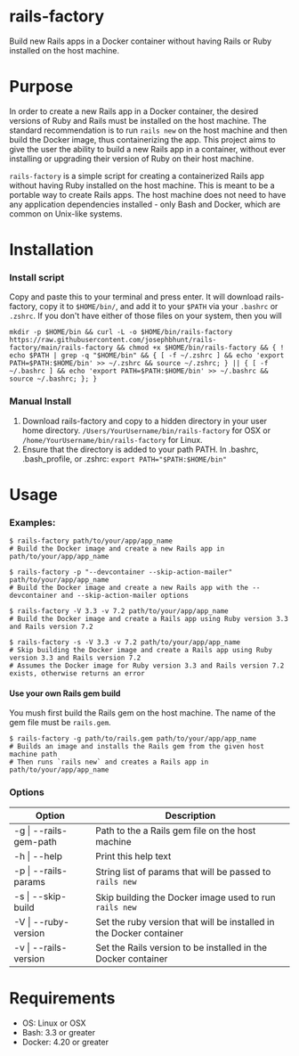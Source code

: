 # rails-factory
Build new Rails apps in a Docker container without having Rails or Ruby installed on the host machine.

# Purpose
In order to create a new Rails app in a Docker container, the desired versions of Ruby and Rails must be installed on the host machine. The standard recommendation is to run `rails new` on the host machine and then build the Docker image, thus containerizing the app. This project aims to give the user the ability to build a new Rails app in a container, without ever installing or upgrading their version of Ruby on their host machine.

`rails-factory` is a simple script for creating a containerized Rails app without having Ruby installed on the host machine. This is meant to be a portable way to create Rails apps. The host machine does not need to have any application dependencies installed - only Bash and Docker, which are common on Unix-like systems.

# Installation

### Install script
Copy and paste this to your terminal and press enter. It will download rails-factory, copy it to `$HOME/bin/`, and add it to your `$PATH` via your `.bashrc` or `.zshrc`. If you don't have either of those files on your system, then you will 

```
mkdir -p $HOME/bin && curl -L -o $HOME/bin/rails-factory https://raw.githubusercontent.com/josephbhunt/rails-factory/main/rails-factory && chmod +x $HOME/bin/rails-factory && { ! echo $PATH | grep -q "$HOME/bin" && { [ -f ~/.zshrc ] && echo 'export PATH=$PATH:$HOME/bin' >> ~/.zshrc && source ~/.zshrc; } || { [ -f ~/.bashrc ] && echo 'export PATH=$PATH:$HOME/bin' >> ~/.bashrc && source ~/.bashrc; }; } 
```

### Manual Install
1. Download rails-factory and copy to a hidden directory in your user home directory. `/Users/YourUsername/bin/rails-factory` for OSX or `/home/YourUsername/bin/rails-factory` for Linux. 
2. Ensure that the directory is added to your path PATH. In .bashrc, .bash_profile, or .zshrc: `export PATH="$PATH:$HOME/bin"`

# Usage

### Examples:
```
$ rails-factory path/to/your/app/app_name
# Build the Docker image and create a new Rails app in path/to/your/app/app_name
```

```
$ rails-factory -p "--devcontainer --skip-action-mailer" path/to/your/app/app_name
# Build the Docker image and create a new Rails app with the --devcontainer and --skip-action-mailer options
```

```
$ rails-factory -V 3.3 -v 7.2 path/to/your/app/app_name
# Build the Docker image and create a Rails app using Ruby version 3.3 and Rails version 7.2
```

```
$ rails-factory -s -V 3.3 -v 7.2 path/to/your/app/app_name
# Skip building the Docker image and create a Rails app using Ruby version 3.3 and Rails version 7.2
# Assumes the Docker image for Ruby version 3.3 and Rails version 7.2 exists, otherwise returns an error
```

#### Use your own Rails gem build
You mush first build the Rails gem on the host machine.
The name of the gem file must be `rails.gem`.
```
$ rails-factory -g path/to/rails.gem path/to/your/app/app_name
# Builds an image and installs the Rails gem from the given host machine path
# Then runs `rails new` and creates a Rails app in path/to/your/app/app_name
```

### Options
| Option   | Description   |
|------------|------------|
| -g \| --rails-gem-path | Path to the a Rails gem file on the host machine |
| -h \| --help | Print this help text |
| -p \| --rails-params | String list of params that will be passed to `rails new` |
| -s \| --skip-build | Skip building the Docker image used to run `rails new` |
| -V \| --ruby-version | Set the ruby version that will be installed in the Docker container |
| -v \| --rails-version | Set the Rails version to be installed in the Docker container |



# Requirements
- OS: Linux or OSX
- Bash: 3.3 or greater
- Docker: 4.20 or greater